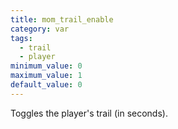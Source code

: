 ```yaml
---
title: mom_trail_enable
category: var
tags:
  - trail
  - player
minimum_value: 0
maximum_value: 1
default_value: 0
---
```


Toggles the player's trail (in seconds).
